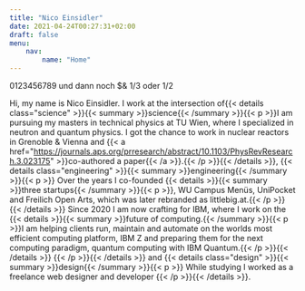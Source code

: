```yaml
---
title: "Nico Einsidler"
date: 2021-04-24T00:27:31+02:00
draft: false
menu:
    nav:
        name: "Home"
---
```


0123456789 und dann noch $& 1/3 oder 1/2

Hi, my name is Nico Einsidler. I work at the intersection of{{< details class="science" >}}{{< summary >}}science{{< /summary >}}{{< p >}}I am pursuing my masters in technical physics at TU Wien, where I specialized in neutron and quantum physics. I got the chance to work in nuclear reactors in Grenoble & Vienna and {{< a href="https://journals.aps.org/prresearch/abstract/10.1103/PhysRevResearch.3.023175" >}}co-authored a paper{{< /a >}}.{{< /p >}}{{< /details >}}, {{< details class="engineering" >}}{{< summary >}}engineering{{< /summary >}}{{< p >}}
Over the years I co-founded {{< details >}}{{< summary >}}three startups{{< /summary >}}{{< p >}}, WU Campus Menüs, UniPocket and Freilich Open Arts, which was later rebranded as littlebig.at.{{< /p >}}{{< /details >}} Since 2020 I am now crafting for IBM, where I work on the {{< details >}}{{< summary >}}future of computing.{{< /summary >}}{{< p >}}I am helping clients run, maintain and automate on the worlds most efficient computing platform, IBM Z and preparing them for the next computing paradigm, quantum computing with IBM Quantum.{{< /p >}}{{< /details >}}
{{< /p >}}{{< /details >}}
and {{< details class="design" >}}{{< summary >}}design{{< /summary >}}{{< p >}}
While studying I worked as a freelance web designer and developer
{{< /p >}}{{< /details >}}.
<!-- to solve humanities biggest problems. -->
